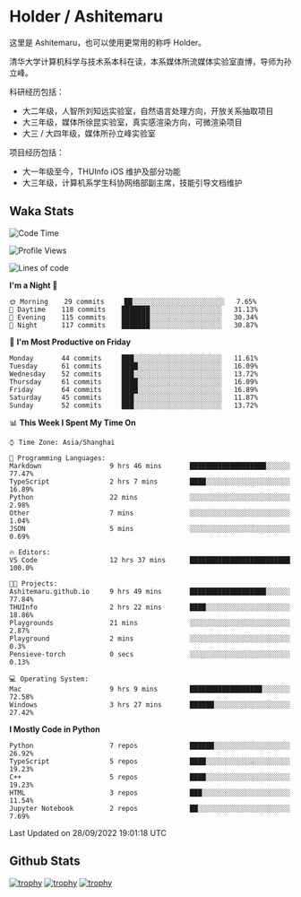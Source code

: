 # Holder / Ashitemaru

这里是 Ashitemaru，也可以使用更常用的称呼 Holder。

清华大学计算机科学与技术系本科在读，本系媒体所流媒体实验室直博，导师为孙立峰。

科研经历包括：

- 大二年级，人智所刘知远实验室，自然语言处理方向，开放关系抽取项目
- 大三年级，媒体所徐昆实验室，真实感渲染方向，可微渲染项目
- 大三 / 大四年级，媒体所孙立峰实验室

项目经历包括：

- 大一年级至今，THUInfo iOS 维护及部分功能
- 大三年级，计算机系学生科协网络部副主席，技能引导文档维护

## Waka Stats

<!--START_SECTION:waka-->
![Code Time](http://img.shields.io/badge/Code%20Time-19%20hrs%2041%20mins-blue)

![Profile Views](http://img.shields.io/badge/Profile%20Views-104-blue)

![Lines of code](https://img.shields.io/badge/From%20Hello%20World%20I%27ve%20Written-318%20Thousand%20lines%20of%20code-blue)

**I'm a Night 🦉** 

```text
🌞 Morning    29 commits     ██░░░░░░░░░░░░░░░░░░░░░░░   7.65% 
🌆 Daytime    118 commits    ███████░░░░░░░░░░░░░░░░░░   31.13% 
🌃 Evening    115 commits    ███████░░░░░░░░░░░░░░░░░░   30.34% 
🌙 Night      117 commits    ███████░░░░░░░░░░░░░░░░░░   30.87%

```
📅 **I'm Most Productive on Friday** 

```text
Monday       44 commits     ███░░░░░░░░░░░░░░░░░░░░░░   11.61% 
Tuesday      61 commits     ████░░░░░░░░░░░░░░░░░░░░░   16.09% 
Wednesday    52 commits     ███░░░░░░░░░░░░░░░░░░░░░░   13.72% 
Thursday     61 commits     ████░░░░░░░░░░░░░░░░░░░░░   16.09% 
Friday       64 commits     ████░░░░░░░░░░░░░░░░░░░░░   16.89% 
Saturday     45 commits     ███░░░░░░░░░░░░░░░░░░░░░░   11.87% 
Sunday       52 commits     ███░░░░░░░░░░░░░░░░░░░░░░   13.72%

```


📊 **This Week I Spent My Time On** 

```text
⌚︎ Time Zone: Asia/Shanghai

💬 Programming Languages: 
Markdown                 9 hrs 46 mins       ███████████████████░░░░░░   77.47% 
TypeScript               2 hrs 7 mins        ████░░░░░░░░░░░░░░░░░░░░░   16.89% 
Python                   22 mins             ░░░░░░░░░░░░░░░░░░░░░░░░░   2.98% 
Other                    7 mins              ░░░░░░░░░░░░░░░░░░░░░░░░░   1.04% 
JSON                     5 mins              ░░░░░░░░░░░░░░░░░░░░░░░░░   0.69%

🔥 Editors: 
VS Code                  12 hrs 37 mins      █████████████████████████   100.0%

🐱‍💻 Projects: 
Ashitemaru.github.io     9 hrs 49 mins       ███████████████████░░░░░░   77.84% 
THUInfo                  2 hrs 22 mins       ████░░░░░░░░░░░░░░░░░░░░░   18.86% 
Playgrounds              21 mins             ░░░░░░░░░░░░░░░░░░░░░░░░░   2.87% 
Playground               2 mins              ░░░░░░░░░░░░░░░░░░░░░░░░░   0.3% 
Pensieve-torch           0 secs              ░░░░░░░░░░░░░░░░░░░░░░░░░   0.13%

💻 Operating System: 
Mac                      9 hrs 9 mins        ██████████████████░░░░░░░   72.58% 
Windows                  3 hrs 27 mins       ██████░░░░░░░░░░░░░░░░░░░   27.42%

```

**I Mostly Code in Python** 

```text
Python                   7 repos             ██████░░░░░░░░░░░░░░░░░░░   26.92% 
TypeScript               5 repos             ████░░░░░░░░░░░░░░░░░░░░░   19.23% 
C++                      5 repos             ████░░░░░░░░░░░░░░░░░░░░░   19.23% 
HTML                     3 repos             ███░░░░░░░░░░░░░░░░░░░░░░   11.54% 
Jupyter Notebook         2 repos             ██░░░░░░░░░░░░░░░░░░░░░░░   7.69%

```



 Last Updated on 28/09/2022 19:01:18 UTC
<!--END_SECTION:waka-->

## Github Stats

[![trophy](https://github-profile-trophy.vercel.app/?username=Ashitemaru&column=7)](https://github.com/Ashitemaru)
[![trophy](https://github-readme-stats.vercel.app/api?username=Ashitemaru&show_icons=true&include_all_commits=true)](https://github.com/Ashitemaru)
[![trophy](https://github-readme-stats.vercel.app/api/top-langs/?username=Ashitemaru&layout=compact)](https://github.com/Ashitemaru)

<!--
**Ashitemaru/Ashitemaru** is a ✨ _special_ ✨ repository because its `README.md` (this file) appears on your GitHub profile.

Here are some ideas to get you started:

- 🔭 I’m currently working on ...
- 🌱 I’m currently learning ...
- 👯 I’m looking to collaborate on ...
- 🤔 I’m looking for help with ...
- 💬 Ask me about ...
- 📫 How to reach me: ...
- 😄 Pronouns: ...
- ⚡ Fun fact: ...
-->
